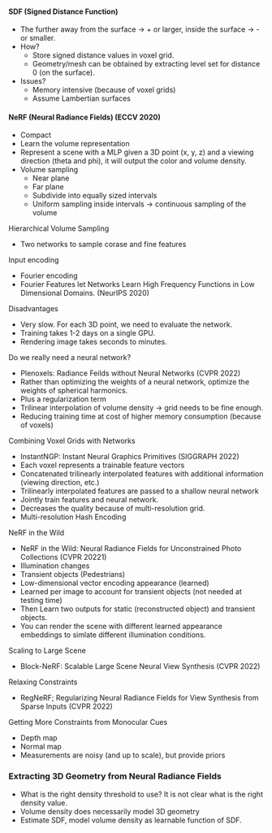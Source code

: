 


#### SDF (Signed Distance Function)
* The further away from the surface -> + or larger,
inside the surface -> - or smaller.
* How?
    * Store signed distance values in voxel grid.
    * Geometry/mesh can be obtained by extracting level set for distance 0 (on the surface). 
* Issues?
    * Memory intensive (because of voxel grids)
    * Assume Lambertian surfaces

#### NeRF (Neural Radiance Fields) (ECCV 2020)
* Compact
* Learn the volume representation
* Represent a scene with a MLP given a 3D point (x, y, z) and a viewing direction (theta and phi), it will output the color and volume density.
* Volume sampling
    * Near plane
    * Far plane
    * Subdivide into equally sized intervals
    * Uniform sampling inside intervals -> continuous sampling of the volume


Hierarchical Volume Sampling
* Two networks to sample corase and fine features

Input encoding
* Fourier encoding
* Fourier Features let Networks Learn High Frequency Functions in Low Dimensional Domains. (NeurIPS 2020)

Disadvantages
* Very slow. For each 3D point, we need to evaluate the network.
* Training takes 1-2 days on a single GPU.
* Rendering image takes seconds to minutes.

Do we really need a neural network?
* Plenoxels: Radiance Feilds without Neural Networks (CVPR 2022)
* Rather than optimizing the weights of a neural network, optimize the weights of spherical harmonics.
* Plus a regularization term 
* Trilinear interpolation of volume density -> grid needs to be fine enough.
* Reducing training time at cost of higher memory consumption (because of voxels)

Combining Voxel Grids with Networks
* InstantNGP: Instant Neural Graphics Primitives (SIGGRAPH 2022)
* Each voxel represents a trainable feature vectors
* Concatenated trilinearly interpolated features with additional information (viewing direction, etc.)
* Trilinearly interpolated features are passed to a shallow neural network
* Jointly train features and neural network.
* Decreases the quality because of multi-resolution grid.
* Multi-resolution Hash Encoding

NeRF in the Wild
* NeRF in the Wild: Neural Radiance Fields for Unconstrained Photo Collections (CVPR 20221)
* Illumination changes
* Transient objects (Pedestrians)
* Low-dimensional vector encoding appearance (learned)
* Learned per image to account for transient objects (not needed at testing time)
* Then Learn two outputs for static (reconstructed object) and transient objects.
* You can render the scene with different learned appearance embeddings to simlate different illumination conditions.

Scaling to Large Scene
* Block-NeRF: Scalable Large Scene Neural View Synthesis (CVPR 2022)

Relaxing Constraints
* RegNeRF; Regularizing Neural Radiance Fields for View Synthesis from Sparse Inputs (CVPR 2022)

Getting More Constraints from Monocular Cues
* Depth map
* Normal map
* Measurements are noisy (and up to scale), but provide priors


### Extracting 3D Geometry from Neural Radiance Fields

* What is the right density threshold to use?
    It is not clear what is the right density value.
* Volume density does necessarily model 3D geometry
* Estimate SDF, model volume density as learnable function of SDF.


